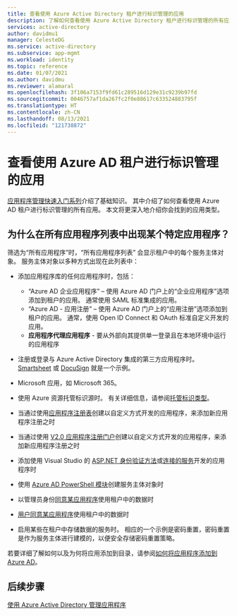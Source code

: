 ```yaml
---
title: 查看使用 Azure Active Directory 租户进行标识管理的应用
description: 了解如何查看使用 Azure Active Directory 租户进行标识管理的所有应用程序。
services: active-directory
author: davidmu1
manager: CelesteDG
ms.service: active-directory
ms.subservice: app-mgmt
ms.workload: identity
ms.topic: reference
ms.date: 01/07/2021
ms.author: davidmu
ms.reviewer: alamaral
ms.openlocfilehash: 3f106a7153f9fd61c289516d129e31c9239b97fd
ms.sourcegitcommit: 0046757af1da267fc2f0e88617c633524883795f
ms.translationtype: HT
ms.contentlocale: zh-CN
ms.lasthandoff: 08/13/2021
ms.locfileid: "121738872"
---
```

# <a name="viewing-apps-using-your-azure-ad-tenant-for-identity-management"></a>查看使用 Azure AD 租户进行标识管理的应用

[应用程序管理快速入门系列](view-applications-portal.md)介绍了基础知识。 其中介绍了如何查看使用 Azure AD 租户进行标识管理的所有应用。 本文将更深入地介绍你会找到的应用类型。

## <a name="why-does-a-specific-application-appear-in-my-all-applications-list"></a>为什么在所有应用程序列表中出现某个特定应用程序？

筛选为“所有应用程序”时，“所有应用程序列表” 会显示租户中的每个服务主体对象。 服务主体对象以多种方式出现在此列表中：

- 添加应用程序库的任何应用程序时，包括：

  - “Azure AD 企业应用程序” – 使用 Azure AD 门户上的“企业应用程序”选项添加到租户的应用。  通常使用 SAML 标准集成的应用。
  - “Azure AD - 应用注册” – 使用 Azure AD 门户上的“应用注册”选项添加到租户的应用。  通常，使用 Open ID Connect 和 OAuth 标准自定义开发的应用。
  - **应用程序代理应用程序** - 要从外部向其提供单一登录且在本地环境中运行的应用程序
- 注册或登录与 Azure Active Directory 集成的第三方应用程序时。 [Smartsheet](https://app.smartsheet.com/b/home) 或 [DocuSign](https://www.docusign.net/member/MemberLogin.aspx) 就是一个示例。
- Microsoft 应用，如 Microsoft 365。
- 使用 Azure 资源托管标识源时。 有关详细信息，请参阅[托管标识类型](../managed-identities-azure-resources/overview.md#managed-identity-types)。
- 当通过使用[应用程序注册表](../develop/quickstart-register-app.md)创建以自定义方式开发的应用程序，来添加新应用程序注册之时
- 当通过使用 [V2.0 应用程序注册门户](../develop/quickstart-register-app.md)创建以自定义方式开发的应用程序，来添加新应用程序注册之时
- 添加使用 Visual Studio 的 [ASP.NET 身份验证方法](https://www.asp.net/visual-studio/overview/2013/creating-web-projects-in-visual-studio#orgauthoptions)或[连接的服务](https://devblogs.microsoft.com/visualstudio/connecting-to-cloud-services/)开发的应用程序时
- 使用 [Azure AD PowerShell 模块](/powershell/azure/active-directory/install-adv2)创建服务主体对象时
- 以管理员身份[同意某应用程序](../develop/howto-convert-app-to-be-multi-tenant.md)使用租户中的数据时
- [用户同意某应用程序](../develop/howto-convert-app-to-be-multi-tenant.md)使用租户中的数据时
- 启用某些在租户中存储数据的服务时。 相应的一个示例是密码重置，密码重置是作为服务主体进行建模的，以便安全存储密码重置策略。

若要详细了解如何以及为何将应用添加到目录，请参阅[如何将应用程序添加到 Azure AD](../develop/active-directory-how-applications-are-added.md)。

## <a name="next-steps"></a>后续步骤

[使用 Azure Active Directory 管理应用程序](what-is-application-management.md)
